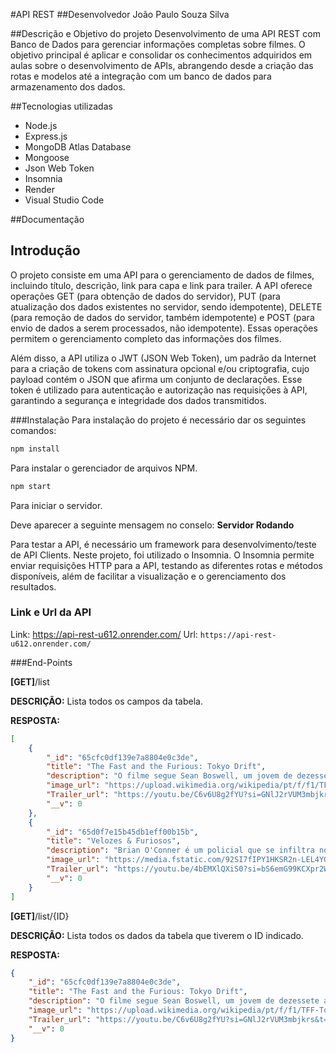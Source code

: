#API REST
##Desenvolvedor
João Paulo Souza Silva

##Descrição e Objetivo do projeto
Desenvolvimento de uma API REST com Banco de Dados para gerenciar informações completas sobre filmes. O objetivo principal é aplicar e consolidar os conhecimentos adquiridos em aulas sobre o desenvolvimento de APIs, abrangendo desde a criação das rotas e modelos até a integração com um banco de dados para armazenamento dos dados.

##Tecnologias utilizadas
- Node.js
- Express.js
- MongoDB Atlas Database
- Mongoose
- Json Web Token
- Insomnia
- Render
- Visual Studio Code

##Documentação

## Introdução
O projeto consiste em uma API para o gerenciamento de dados de filmes, incluindo título, descrição, link para capa e link para trailer. A API oferece operações GET (para obtenção de dados do servidor), PUT (para atualização dos dados existentes no servidor, sendo idempotente), DELETE (para remoção de dados do servidor, também idempotente) e POST (para envio de dados a serem processados, não idempotente). Essas operações permitem o gerenciamento completo das informações dos filmes. 

Além disso, a API utiliza o JWT (JSON Web Token), um padrão da Internet para a criação de tokens com assinatura opcional e/ou criptografia, cujo payload contém o JSON que afirma um conjunto de declarações. Esse token é utilizado para autenticação e autorização nas requisições à API, garantindo a segurança e integridade dos dados transmitidos.

###Instalação
Para instalação do projeto é necessário dar os seguintes comandos: 

```sh
npm install
```
Para instalar o gerenciador de arquivos NPM.

```sh
npm start
```
Para iniciar o servidor.

Deve aparecer a seguinte mensagem no conselo: **Servidor Rodando**

Para testar a API, é necessário um framework para desenvolvimento/teste de API Clients. Neste projeto, foi utilizado o Insomnia. O Insomnia permite enviar requisições HTTP para a API, testando as diferentes rotas e métodos disponíveis, além de facilitar a visualização e o gerenciamento dos resultados.

### Link e Url da API

Link:  <https://api-rest-u612.onrender.com/>
Url: `https://api-rest-u612.onrender.com/`

###End-Points

**[GET]**/list

**DESCRIÇÃO:** Lista todos os campos da tabela. 

**RESPOSTA:** 
```json
[
	{
		"_id": "65cfc0df139e7a8804e0c3de",
		"title": "The Fast and the Furious: Tokyo Drift",
		"description": "O filme segue Sean Boswell, um jovem de dezessete anos entusiasta das corridas de rua ilegais, que é levado para o Japão para morar com seu pai em Tóquio, onde descobre o submundo das corridas de drift japonesas. É estrelado por Lucas Black, no papel de Sean, e pelo rapper Bow Wow.",
		"image_url": "https://upload.wikimedia.org/wikipedia/pt/f/f1/TFF-TokyoDrift-p%C3%B4ster.jpg",
		"Trailer_url": "https://youtu.be/C6v6U8g2fYU?si=GNlJ2rVUM3mbjkrs&t=25",
		"__v": 0
	},
	{
		"_id": "65d0f7e15b45db1eff00b15b",
		"title": "Velozes & Furiosos",
		"description": "Brian O'Conner é um policial que se infiltra no submundo dos rachas de rua para investigar uma série de furtos. Enquanto tenta ganhar o respeito e a confiança do líder Dom Toretto, ele corre o risco de ser desmascarado.",
		"image_url": "https://media.fstatic.com/92SI7fIPY1HKSR2n-LEL4YGF-e0=/322x478/smart/filters:format(webp)/media/movies/covers/2012/01/65ae82df53fed964096d7065487fb00f.jpg",
		"Trailer_url": "https://youtu.be/4bEMXlQXiS0?si=bS6emG99KCXpr2WH",
		"__v": 0
	}
]

```

**[GET]**/list/{ID}

**DESCRIÇÃO:** Lista todos os dados da tabela que tiverem o ID indicado. 

**RESPOSTA:** 
```json
{
	"_id": "65cfc0df139e7a8804e0c3de",
	"title": "The Fast and the Furious: Tokyo Drift",
	"description": "O filme segue Sean Boswell, um jovem de dezessete anos entusiasta das corridas de rua ilegais, que é levado para o Japão para morar com seu pai em Tóquio, onde descobre o submundo das corridas de drift japonesas. É estrelado por Lucas Black, no papel de Sean, e pelo rapper Bow Wow.",
	"image_url": "https://upload.wikimedia.org/wikipedia/pt/f/f1/TFF-TokyoDrift-p%C3%B4ster.jpg",
	"Trailer_url": "https://youtu.be/C6v6U8g2fYU?si=GNlJ2rVUM3mbjkrs&t=25",
	"__v": 0
}

```
